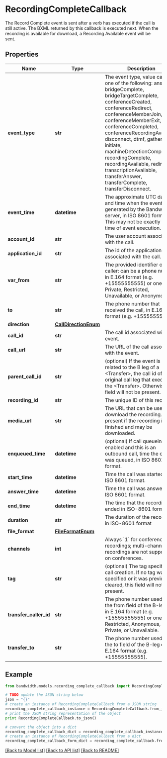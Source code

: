 # RecordingCompleteCallback

The Record Complete event is sent after a <Record> verb has executed if the call is still active. The BXML returned by this callback is executed next. When the recording is available for download, a Recording Available event will be sent.

## Properties
Name | Type | Description | Notes
------------ | ------------- | ------------- | -------------
**event_type** | **str** | The event type, value can be one of the following: answer, bridgeComplete, bridgeTargetComplete, conferenceCreated, conferenceRedirect, conferenceMemberJoin, conferenceMemberExit, conferenceCompleted, conferenceRecordingAvailable, disconnect, dtmf, gather, initiate, machineDetectionComplete, recordingComplete, recordingAvailable, redirect, transcriptionAvailable, transferAnswer, transferComplete, transferDisconnect. | [optional] 
**event_time** | **datetime** | The approximate UTC date and time when the event was generated by the Bandwidth server, in ISO 8601 format. This may not be exactly the time of event execution. | [optional] 
**account_id** | **str** | The user account associated with the call. | [optional] 
**application_id** | **str** | The id of the application associated with the call. | [optional] 
**var_from** | **str** | The provided identifier of the caller: can be a phone number in E.164 format (e.g. +15555555555) or one of Private, Restricted, Unavailable, or Anonymous. | [optional] 
**to** | **str** | The phone number that received the call, in E.164 format (e.g. +15555555555). | [optional] 
**direction** | [**CallDirectionEnum**](CallDirectionEnum.md) |  | [optional] 
**call_id** | **str** | The call id associated with the event. | [optional] 
**call_url** | **str** | The URL of the call associated with the event. | [optional] 
**parent_call_id** | **str** | (optional) If the event is related to the B leg of a &lt;Transfer&gt;, the call id of the original call leg that executed the &lt;Transfer&gt;. Otherwise, this field will not be present. | [optional] 
**recording_id** | **str** | The unique ID of this recording | [optional] 
**media_url** | **str** | The URL that can be used to download the recording. Only present if the recording is finished and may be downloaded. | [optional] 
**enqueued_time** | **datetime** | (optional) If call queueing is enabled and this is an outbound call, time the call was queued, in ISO 8601 format. | [optional] 
**start_time** | **datetime** | Time the call was started, in ISO 8601 format. | [optional] 
**answer_time** | **datetime** | Time the call was answered, in ISO 8601 format. | [optional] 
**end_time** | **datetime** | The time that the recording ended in ISO-8601 format | [optional] 
**duration** | **str** | The duration of the recording in ISO-8601 format | [optional] 
**file_format** | [**FileFormatEnum**](FileFormatEnum.md) |  | [optional] 
**channels** | **int** | Always &#x60;1&#x60; for conference recordings; multi-channel recordings are not supported on conferences. | [optional] 
**tag** | **str** | (optional) The tag specified on call creation. If no tag was specified or it was previously cleared, this field will not be present. | [optional] 
**transfer_caller_id** | **str** | The phone number used as the from field of the B-leg call, in E.164 format (e.g. +15555555555) or one of Restricted, Anonymous, Private, or Unavailable. | [optional] 
**transfer_to** | **str** | The phone number used as the to field of the B-leg call, in E.164 format (e.g. +15555555555). | [optional] 

## Example

```python
from bandwidth.models.recording_complete_callback import RecordingCompleteCallback

# TODO update the JSON string below
json = "{}"
# create an instance of RecordingCompleteCallback from a JSON string
recording_complete_callback_instance = RecordingCompleteCallback.from_json(json)
# print the JSON string representation of the object
print RecordingCompleteCallback.to_json()

# convert the object into a dict
recording_complete_callback_dict = recording_complete_callback_instance.to_dict()
# create an instance of RecordingCompleteCallback from a dict
recording_complete_callback_form_dict = recording_complete_callback.from_dict(recording_complete_callback_dict)
```
[[Back to Model list]](../README.md#documentation-for-models) [[Back to API list]](../README.md#documentation-for-api-endpoints) [[Back to README]](../README.md)


